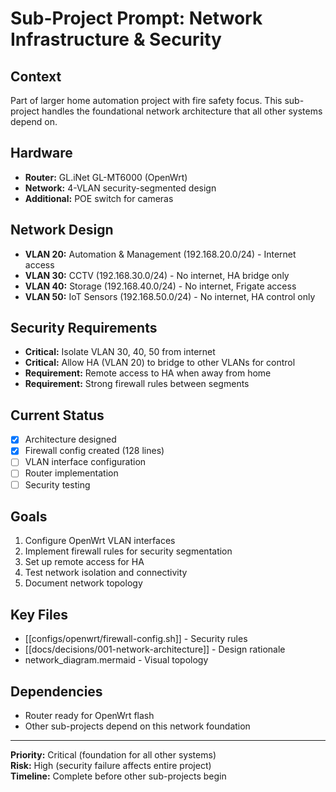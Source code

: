 # Sub-Project Prompt: Network Infrastructure & Security

## Context
Part of larger home automation project with fire safety focus. This sub-project handles the foundational network architecture that all other systems depend on.

## Hardware
- **Router:** GL.iNet GL-MT6000 (OpenWrt)
- **Network:** 4-VLAN security-segmented design
- **Additional:** POE switch for cameras

## Network Design
- **VLAN 20:** Automation & Management (192.168.20.0/24) - Internet access
- **VLAN 30:** CCTV (192.168.30.0/24) - No internet, HA bridge only
- **VLAN 40:** Storage (192.168.40.0/24) - No internet, Frigate access
- **VLAN 50:** IoT Sensors (192.168.50.0/24) - No internet, HA control only

## Security Requirements
- **Critical:** Isolate VLAN 30, 40, 50 from internet
- **Critical:** Allow HA (VLAN 20) to bridge to other VLANs for control
- **Requirement:** Remote access to HA when away from home
- **Requirement:** Strong firewall rules between segments

## Current Status
- [x] Architecture designed
- [x] Firewall config created (128 lines)
- [ ] VLAN interface configuration
- [ ] Router implementation
- [ ] Security testing

## Goals
1. Configure OpenWrt VLAN interfaces
2. Implement firewall rules for security segmentation
3. Set up remote access for HA
4. Test network isolation and connectivity
5. Document network topology

## Key Files
- [[configs/openwrt/firewall-config.sh]] - Security rules
- [[docs/decisions/001-network-architecture]] - Design rationale
- network_diagram.mermaid - Visual topology

## Dependencies
- Router ready for OpenWrt flash
- Other sub-projects depend on this network foundation

---
**Priority:** Critical (foundation for all other systems)  
**Risk:** High (security failure affects entire project)  
**Timeline:** Complete before other sub-projects begin